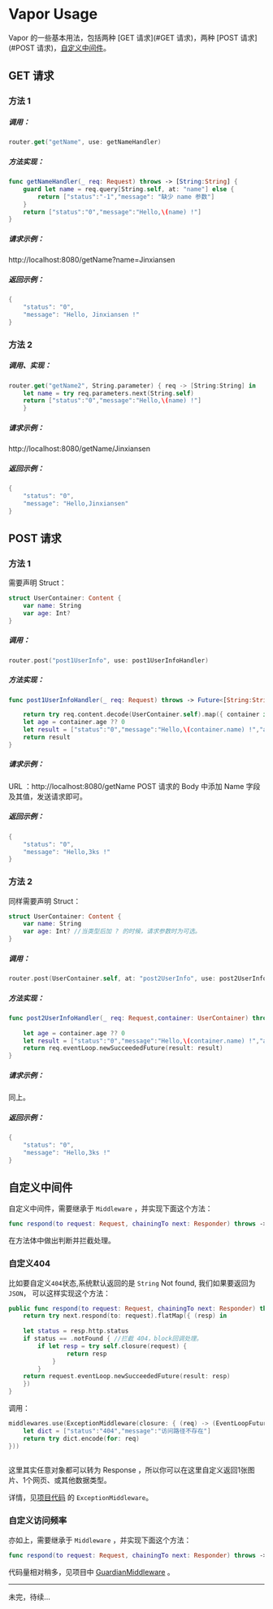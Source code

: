 # Vapor Usage

Vapor 的一些基本用法，包括两种 [GET 请求](#GET 请求)，两种 [POST 请求](#POST 请求)，[自定义中间件](#自定义中间件)。


<h2 id="GET 请求">GET 请求</h2>

### 方法 1

##### 调用：

```swift
router.get("getName", use: getNameHandler)

```

##### 方法实现：

```swift
func getNameHandler(_ req: Request) throws -> [String:String] {
	guard let name = req.query[String.self, at: "name"] else {
		return ["status":"-1","message": "缺少 name 参数"]
	}
	return ["status":"0","message":"Hello,\(name) !"]
}

```

##### 请求示例： 

http://localhost:8080/getName?name=Jinxiansen

##### 返回示例：

```swift
{
    "status": "0",
    "message": "Hello, Jinxiansen !"
}
```

### 方法 2


##### 调用、实现：

```swift
router.get("getName2", String.parameter) { req -> [String:String] in
	let name = try req.parameters.next(String.self)
	return ["status":"0","message":"Hello,\(name) !"]
	}

```

##### 请求示例： 

http://localhost:8080/getName/Jinxiansen

##### 返回示例：

```swift
{
    "status": "0",
    "message": "Hello,Jinxiansen"
}
```


<h2 id="POST 请求">POST 请求</h2>

### 方法 1

需要声明 Struct：

```swift
struct UserContainer: Content {
    var name: String
    var age: Int?
}
```


##### 调用：

```swift
router.post("post1UserInfo", use: post1UserInfoHandler)

```

##### 方法实现：

```swift
func post1UserInfoHandler(_ req: Request) throws -> Future<[String:String]> {

	return try req.content.decode(UserContainer.self).map({ container in
	let age = container.age ?? 0
	let result = ["status":"0","message":"Hello,\(container.name) !","age": age.description]
	return result
}

```

##### 请求示例：

URL ：http://localhost:8080/getName
POST 请求的 Body 中添加 Name 字段及其值，发送请求即可。

##### 返回示例：

```swift
{
    "status": "0",
    "message": "Hello,3ks !"
}
```


### 方法 2

同样需要声明 Struct：

```swift
struct UserContainer: Content {
    var name: String
    var age: Int? //当类型后加 ? 的时候，请求参数时为可选。
}
```

##### 调用：

```swift
router.post(UserContainer.self, at: "post2UserInfo", use: post2UserInfoHandler)

```

##### 方法实现：

```swift
func post2UserInfoHandler(_ req: Request,container: UserContainer) throws -> Future<[String:String]> {
        
	let age = container.age ?? 0
	let result = ["status":"0","message":"Hello,\(container.name) !","age": age.description]
	return req.eventLoop.newSucceededFuture(result: result)
}

```

##### 请求示例：
 
同上。

##### 返回示例：

```swift
{
    "status": "0",
    "message": "Hello,3ks !"
}
```





<h2 id="自定义中间件">自定义中间件</h2>

自定义中间件，需要继承于 `Middleware` ，并实现下面这个方法：

 ```swift
 func respond(to request: Request, chainingTo next: Responder) throws -> Future<Response>
 ```

在方法体中做出判断并拦截处理。



<h3 id="自定义404">自定义404</h3>

比如要自定义`404`状态,系统默认返回的是 `String` Not found,
我们如果要返回为 `JSON`，
可以这样实现这个方法：

```swift
public func respond(to request: Request, chainingTo next: Responder) throws -> EventLoopFuture<Response> {
	return try next.respond(to: request).flatMap({ (resp) in
            
	let status = resp.http.status
	if status == .notFound { //拦截 404，block回调处理。
		if let resp = try self.closure(request) {
				return resp
			}
		}
	return request.eventLoop.newSucceededFuture(result: resp)
	})
}
```

调用：

```swift
middlewares.use(ExceptionMiddleware(closure: { (req) -> (EventLoopFuture<Response>?) in
	let dict = ["status":"404","message":"访问路径不存在"]
	return try dict.encode(for: req)
}))
 
```
这里其实任意对象都可以转为 Response ，所以你可以在这里自定义返回1张图片、1个网页、或其他数据类型。

详情，见[项目代码](https://github.com/Jinxiansen/SwiftServerSide-Vapor) 的 `ExceptionMiddleware`。



<h3 id="自定义访问频率">自定义访问频率</h3>

亦如上，需要继承于 `Middleware` ，并实现下面这个方法：

 ```swift
 func respond(to request: Request, chainingTo next: Responder) throws -> Future<Response>
 ```

代码量相对稍多，见项目中 [GuardianMiddleware](https://github.com/Jinxiansen/SwiftServerSide-Vapor/blob/master/VaporServer/Sources/App/Utility/Middleware/GuardianMiddleware.swift) 。


---


未完，待续...